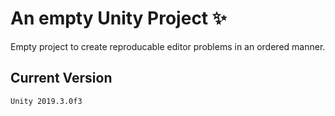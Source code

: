 # An empty Unity Project ✨

Empty project to create reproducable editor problems in an ordered manner.

## Current Version

`Unity 2019.3.0f3`